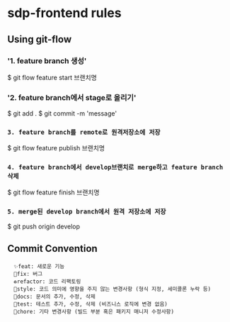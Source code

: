 # sdp-frontend rules

## Using git-flow

### '1. feature branch 생성'

$ git flow feature start 브랜치명

### '2. feature branch에서 stage로 올리기'

$ git add .
$ git commit -m 'message'

### `3. feature branch를 remote로 원격저장소에 저장`

$ git flow feature publish 브랜치명

### `4. feature branch에서 develop브랜치로 merge하고 feature branch 삭제`

$ git flow feature finish 브랜치명

### `5. merge된 develop branch에서 원격 저장소에 저장`

$ git push origin develop

## Commit Convention

```
  ✨feat: 새로운 기능
  🐛fix: 버그
  ♻️refactor: 코드 리팩토링
  💅style: 코드 의미에 영향을 주지 않는 변경사항 (형식 지정, 세미콜론 누락 등)
  📝docs: 문서의 추가, 수정, 삭제
  🧪test: 테스트 추가, 수정, 삭제 (비즈니스 로직에 변경 없음)
  🧹chore: 기타 변경사항 (빌드 부분 혹은 패키지 매니저 수정사항)
```
